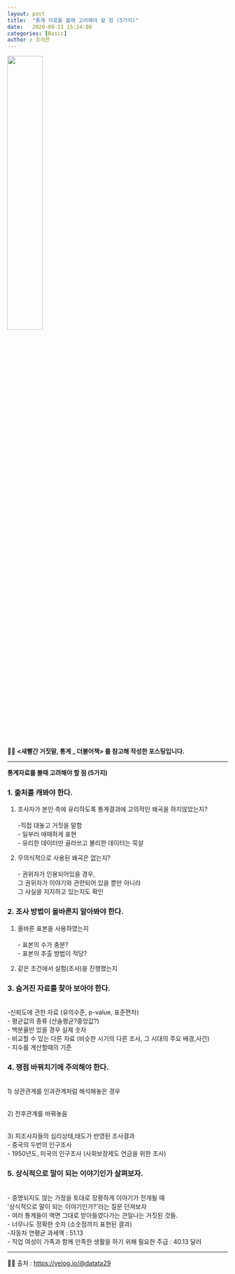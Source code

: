 ```yaml
---
layout: post
title:  "통계 자료를 볼때 고려해야 할 점 (5가지)"
date:   2020-09-21 15:24:00
categories: [Basic]
author : 조의찬
---
```





<img src="{{ site.baseurl }}/images/b6/b6.jpeg" width="40%" height="40%">


✋🏾 **<새빨간 거짓말, 통계 _ 더불어책> 를 참고해 작성한 포스팅입니다.** <br>


---



<strong>통계자료를 볼때 고려해야 할 점 (5가지)</strong>


### 1. 출처를 캐봐야 한다.

   1) 조사자가 본인 측에 유리하도록 통계결과에 고의적인 왜곡을 하지않았는지?<br>
   <br>-직접 대놓고 거짓을 말함
   <br>- 일부러 애매하게 표현
   <br>- 유리한 데이터만 골라쓰고 불리한 데이터는 묵살

2) 무의식적으로 사용된 왜곡은 없는지?<br>
   <br>- 권위자가 인용되어있을 경우,<br> 그 권위자가 이야기와 관련되어 있을 뿐만 아니라<br> 그 사실을 지지하고 있는지도 확인

### 2. 조사 방법이 올바른지 알아봐야 한다.

   1) 올바른 표본을 사용하였는지 <br>
   <br>- 표본의 수가 충분?
   <br>- 표본의 추출 방법이 적당?

2) 같은 조건에서 실험(조사)을 진행했는지
      
### 3. 숨겨진 자료를 찾아 보아야 한다.
   <br>-신뢰도에 관한 자료 (유의수준, p-value, 표준편차)
   <br>- 평균값의 종류 (산술평균?중앙값?)
   <br>- 백분율만 있을 경우 실제 숫자
   <br>- 비교할 수 있는 다른 자료 (비슷한 시기의 다른 조사, 그 시대의 주요 배경,사건)
   <br>- 지수를 계산할때의 기준
   
### 4. 쟁점 바꿔치기에 주의해야 한다.
   <br>1) 상관관계를 인과관계처럼 해석해놓은 경우

   <br>2) 전후관계를 바꿔놓음

   <br>3) 피조사자들의 심리상태,태도가 반영된 조사결과
   <br>- 중국의 두번의 인구조사
   <br>- 1950년도, 미국의 인구조사 (사회보장제도 연금을 위한 조사)

### 5. 상식적으로 말이 되는 이야기인가 살펴보자.
   <br>- 증명되지도 않는 가정을 토대로 장황하게 이야기가 전개될 때<br>'상식적으로 말이 되는 이야기인가?'라는 질문 던져보자
   <Br>- 여러 통계들이 액면 그대로 받아들였다가는 큰일나는 거짓된 것들.
   <br>- 너무나도 정확한 숫자 (소숫점까지 표현된 결과)
 <br> -자동차 연평균 과세액 : 51.13
 <br>- 직업 여성이 가족과 함께 만족한 생활을 하기 위해 필요한 주급 : 40.13 달러


---

✋🏾 출처 :  <a href="https://velog.io/@datata29">https://velog.io/@datata29</a>